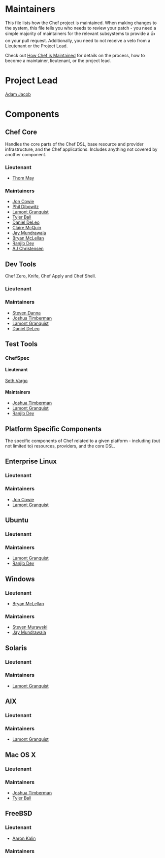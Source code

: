 # Maintainers

This file lists how the Chef project is maintained. When making changes to the system, this
file tells you who needs to review your patch - you need a simple majority of maintainers
for the relevant subsystems to provide a :+1: on your pull request. Additionally, you need
to not receive a veto from a Lieutenant or the Project Lead.

Check out [How Chef is Maintained](https://github.com/opscode/chef-rfc/blob/master/rfc030-maintenance-policy.md#how-the-project-is-maintained) for details on the process, how to become
a maintainer, lieutenant, or the project lead.

# Project Lead

[Adam Jacob](http://github.com/adamhjk)

# Components

## Chef Core

Handles the core parts of the Chef DSL, base resource and provider
infrastructure, and the Chef applications. Includes anything not covered by
another component.

### Lieutenant
* [Thom May](https://github.com/thommay)

### Maintainers

* [Jon Cowie](http://github.com/jonlives)
* [Phil Dibowitz](https://github.com/jaymzh)
* [Lamont Granquist](http://github.com/lamont-granquist)
* [Tyler Ball](https://github.com/tyler-ball)
* [Daniel DeLeo](https://github.com/danielsdeleo)
* [Claire McQuin](https://github.com/mcquin)
* [Jay Mundrawala](http://github.com/jdmundrawala)
* [Bryan McLellan](http://github.com/btm)
* [Ranjib Dey](http://github.com/ranjib)
* [AJ Christensen](https://github.com/fujin)

## Dev Tools

Chef Zero, Knife, Chef Apply and Chef Shell.

### Lieutenant

### Maintainers

* [Steven Danna](https://github.com/stevendanna/)
* [Joshua Timberman](https://github.com/jtimberman)
* [Lamont Granquist](http://github.com/lamont-granquist)
* [Daniel DeLeo](https://github.com/danielsdeleo)

## Test Tools

### ChefSpec

#### Lieutenant

[Seth Vargo](https://github.com/sethvargo)

#### Maintainers

* [Joshua Timberman](https://github.com/jtimberman)
* [Lamont Granquist](http://github.com/lamont-granquist)
* [Ranjib Dey](http://github.com/ranjib)

## Platform Specific Components

The specific components of Chef related to a given platform - including (but not limited to) resources, providers, and the core DSL.

## Enterprise Linux

### Lieutenant

### Maintainers

* [Jon Cowie](http://github.com/jonlives)
* [Lamont Granquist](http://github.com/lamont-granquist)

## Ubuntu

### Lieutenant

### Maintainers

* [Lamont Granquist](http://github.com/lamont-granquist)
* [Ranjib Dey](http://github.com/ranjib)

## Windows

### Lieutenant

* [Bryan McLellan](http://github.com/btm)

### Maintainers
* [Steven Murawski](http://github.com/smurawski)
* [Jay Mundrawala](http://github.com/jdmundrawala)

## Solaris

### Lieutenant

### Maintainers

* [Lamont Granquist](http://github.com/lamont-granquist)

## AIX

### Lieutenant

### Maintainers

* [Lamont Granquist](http://github.com/lamont-granquist)

## Mac OS X

### Lieutenant

### Maintainers

* [Joshua Timberman](https://github.com/jtimberman)
* [Tyler Ball](https://github.com/tyler-ball)

## FreeBSD

### Lieutenant

* [Aaron Kalin](https://github.com/martinisoft)

### Maintainers

